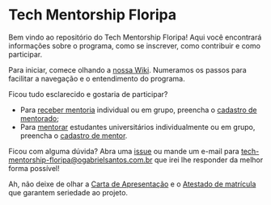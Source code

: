 # Tech Mentorship Floripa

Bem vindo ao repositório do Tech Mentorship Floripa! Aqui você encontrará informações sobre o programa, como se inscrever, como contribuir e como participar.

Para iniciar, comece olhando a [nossa Wiki](https://github.com/ogabrielsantos/tech-mentorship-floripa/wiki). Numeramos os passos para facilitar a navegação e o entendimento do programa.

Ficou tudo esclarecido e gostaria de participar?

- Para <u>receber mentoria</u> individual ou em grupo, preencha o [cadastro de mentorado](https://forms.gle/rM3f4i31HV7vzbW57);
- Para <u>mentorar</u> estudantes universitários individualmente ou em grupo, preencha o [cadastro de mentor](https://forms.gle/SWFZXU5dgmeiZEA7A).

Ficou com alguma dúvida? Abra uma [issue](https://github.com/ogabrielsantos/tech-mentorship-floripa/issues) ou mande um e-mail para tech-mentorship-floripa@ogabrielsantos.com.br que irei lhe responder da melhor forma possível!

Ah, não deixe de olhar a [Carta de Apresentação](docs/carta_de_apresentacao.pdf) e o [Atestado de matrícula](docs/atestado_de_matricula.pdf) que garantem seriedade ao projeto.
